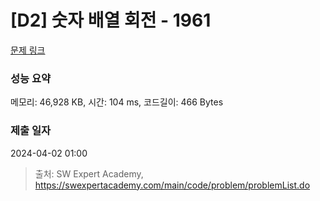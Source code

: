 # [D2] 숫자 배열 회전 - 1961 

[문제 링크](https://swexpertacademy.com/main/code/problem/problemDetail.do?contestProbId=AV5Pq-OKAVYDFAUq) 

### 성능 요약

메모리: 46,928 KB, 시간: 104 ms, 코드길이: 466 Bytes

### 제출 일자

2024-04-02 01:00



> 출처: SW Expert Academy, https://swexpertacademy.com/main/code/problem/problemList.do